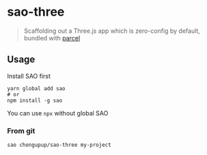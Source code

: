 # sao-three

> Scaffolding out a Three.js app which is zero-config by default, bundled with [parcel](https://parceljs.org/)

## Usage
Install SAO first

```
yarn global add sao
# or
npm install -g sao
```

You can use `npx` without global SAO

### From git

```
sao chongupup/sao-three my-project
```
